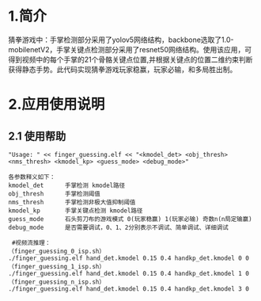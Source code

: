 # 1.简介

猜拳游戏中：手掌检测部分采用了yolov5网络结构，backbone选取了1.0-mobilenetV2，手掌关键点检测部分采用了resnet50网络结构。使用该应用，可得到视频中的每个手掌的21个骨骼关键点位置,并根据关键点的位置二维约束判断获得静态手势。此代码实现猜拳游戏玩家稳赢，玩家必输，和多局胜出制。

# 2.应用使用说明

## 2.1 使用帮助

```
"Usage: " << finger_guessing.elf << "<kmodel_det> <obj_thresh> <nms_thresh> <kmodel_kp> <guess_mode> <debug_mode>"

各参数释义如下：
kmodel_det      手掌检测 kmodel路径
obj_thresh      手掌检测阈值
nms_thresh      手掌检测非极大值抑制阈值
kmodel_kp       手掌关键点检测 kmodel路径
guess_mode      石头剪刀布的游戏模式 0(玩家稳赢) 1(玩家必输) 奇数n(n局定输赢)
debug_mode      是否需要调试，0、1、2分别表示不调试、简单调试、详细调试

 #视频流推理：
（finger_guessing_0_isp.sh）
./finger_guessing.elf hand_det.kmodel 0.15 0.4 handkp_det.kmodel 0 0
（finger_guessing_1_isp.sh）
./finger_guessing.elf hand_det.kmodel 0.15 0.4 handkp_det.kmodel 1 0
（finger_guessing_n_isp.sh）
./finger_guessing.elf hand_det.kmodel 0.15 0.4 handkp_det.kmodel 3 0
```




